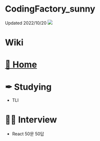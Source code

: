 # CodingFactory_sunny

Updated 2022/10/20
[![](https://mermaid.ink/img/pako:eNo1UMtuhDAM_JXIl17oClgeVY7bXjntrcolS7wQCWIUHGlZxL83BTEHy54ZjaxZoSWDIGGyKNjygOIenFs-ZuGxRceCewpdz7NyIkLBjeZZ3PRjUSCkKNKTb8gQiUb7x4C7VJan9E3Guu4gD-4EJDCiH7U18YX1X1PAPY4xQcbV4FOHgRUot0WrDkz3xbUg2QdMIExGM_5Y3Xk9gnzqYY7spN0v0Xia4glyhRfIz6q8pBF5WmR5nFWVwAIyK-pLXeXX4pp-FVWU6y2B956QJYDGMvnmKGnvavsDZflbkw?type=png)](https://mermaid.live/edit#pako:eNo1UMtuhDAM_JXIl17oClgeVY7bXjntrcolS7wQCWIUHGlZxL83BTEHy54ZjaxZoSWDIGGyKNjygOIenFs-ZuGxRceCewpdz7NyIkLBjeZZ3PRjUSCkKNKTb8gQiUb7x4C7VJan9E3Guu4gD-4EJDCiH7U18YX1X1PAPY4xQcbV4FOHgRUot0WrDkz3xbUg2QdMIExGM_5Y3Xk9gnzqYY7spN0v0Xia4glyhRfIz6q8pBF5WmR5nFWVwAIyK-pLXeXX4pp-FVWU6y2B956QJYDGMvnmKGnvavsDZflbkw)


# Wiki
<h1><a href='https://github.com/grass-study/CodingFactory_sunny/wiki'>💖 Home</a></h1>
<h1>✒ Studying</h1>
<ul>
<li>TLI</li>
</ul>
<h1>🧚‍♀️ Interview</h1>
<ul>
<li>React 50문 50답</li>
</ul>
